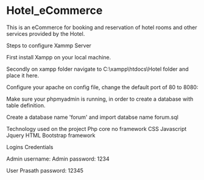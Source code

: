 # Hotel_eCommerce
This is an eCommerce for booking and reservation of hotel rooms and other services provided by the Hotel.


Steps to configure Xammp Server


First install Xampp on your local machine.


Secondly on xampp folder navigate to C:\xampp\htdocs\Hotel folder and place it here.


Configure your apache on config file, change the default port of 80 to 8080:


Make sure your phpmyadmin is running, in order to create a database with table definition.


Create a database name 'forum' and import databse name forum.sql




Technology used on the project
Php core no framework
CSS
Javascript
Jquery
HTML
Bootstrap framework



Logins Credentials

Admin username: Admin
password: 1234


User Prasath
password: 12345
